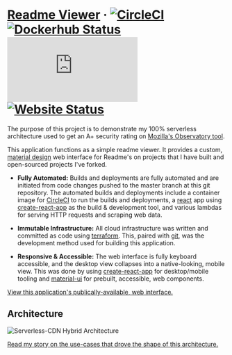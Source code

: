 # [Readme Viewer](https://readme-viewer.csarko.sh) &middot; [![CircleCI](https://img.shields.io/circleci/build/github/csarkosh/csarko.sh.svg?label=app%20build)](https://circleci.com/gh/csarkosh/csarko.sh) [![Dockerhub Status](https://img.shields.io/docker/cloud/build/csarko/node_terraform_awscli?label=ci%20image%20build)](https://hub.docker.com/r/csarko/node_terraform_awscli/builds) [![Mozilla Observability](https://img.shields.io/mozilla-observatory/grade/readme-viewer.csarko.sh?label=mozilla%20observatory&publish)](https://observatory.mozilla.org/analyze/readme-viewer.csarko.sh) [![Website Status](https://img.shields.io/website/https/readme-viewer.csarko.sh.svg)](https://readme-viewer.csarko.sh)

The purpose of this project is to demonstrate my 100% serverless architecture used to get an A+ security 
rating on [Mozilla's Observatory tool](https://observatory.mozilla.org/analyze/csarko.sh).

This application functions as a simple readme viewer. It provides a custom, [material design](https://material.io/) web interface for Readme's on 
projects that I have built and open-sourced projects I've forked. 

* **Fully Automated:** Builds and deployments are fully automated and are initiated from code changes pushed to the master branch at this git repository. The automated builds and deployments include a container image for [CircleCI](https://circleci.com/) to run the builds and deployments, a [react](https://reactjs.org/) app using [create-react-app](https://facebook.github.io/create-react-app/) as the build & development tool, and various lambdas for serving HTTP requests and scraping web data.

* **Immutable Infrastructure:** All cloud infrastructure was written and committed as code using [terraform](https://www.terraform.io/). This, paired with [git](https://git-scm.com/), was the development method used for building this application.

* **Responsive & Accessible:** The web interface is fully keyboard accessible, and the desktop view collapses into a native-looking, mobile view. This was done by using [create-react-app](https://facebook.github.io/create-react-app/) for desktop/mobile tooling and [material-ui](https://material-ui.com/) for prebuilt, accessible, web components.


[View this application's publically-available, web interface.](https://readme-viewer.csarko.sh)

## Architecture
![Serverless-CDN Hybrid Architecture](https://readme-viewer.csarko.sh/docs/cdn-serverless.svg) 


[Read my story on the use-cases that drove the shape of this architecture.](https://medium.com/@csarkosh/my-experience-getting-an-a-from-mozillas-observatory-tool-on-aws-f0abf12811a1)

